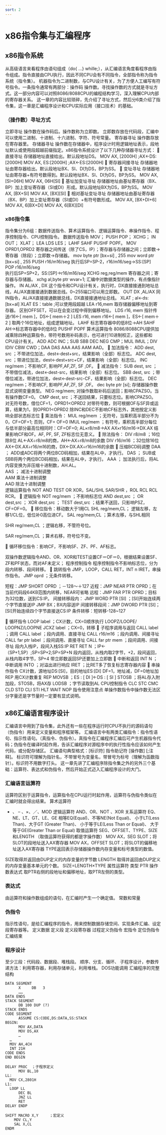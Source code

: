 ```yaml
---
sort: 2
---
```

# x86指令集与汇编程序

## x86指令系统
从高级语言来看程序由语句组成（do{ …} whille;），从汇编语言角度看程序由指令组成。指令直接由CPU执行，因此不同CPU会有不同指令，全部指令称为指令系统（指令集）。
机器指令为二进制数，与CPU设计有关，为了方便人工编写有符号指令。一条指令通常有两部分：操作码 操作数。寻找操作数的方式就是寻址方式。这一部分内容可以对照8086/8088CPU的编程结构学习，深入理解CPU内部的寄存器关系。
这一章的内容比较琐碎，先介绍了寻址方式，然后分6类介绍了指令集，这一章是汇编程序设计和CPU实际应用（接口技术）的基础。

### （操作数）寻址方式
立即寻址
操作数在操作码后。操作数称为立即数。
立即数存放在代码段，汇编中可以使用二进制、十进制、十六进制、字符、符号常量。
寄存器寻址
操作数存放在寄存器里。
存储器寻址
操作数在存储器中，程序设计时用逻辑地址表示，段地址默认或使用段超越前缀指定。x86指令系统设计了以下几种存储器寻址方式：
	直接寻址
存储器地址直接给出。默认段地址DS。
MOV AX, [2000H]  ;AX←DS:[2000H]
MOV AX, ES:[2000H]  ;AX←ES:[2000H]
	寄存器间接寻址
存储器地址由寄存器给出。默认段地址BX、SI、DI为DS，BP为SS。
	变址寻址
存储器地址由寄存器+有符号数得到。默认段地址BX、SI、DI为DS，BP为SS。
MOV AX, [SI+06H]
MOV AX, 06H[SI]
	基址加变址寻址
存储器地址由基址寄存器（BX、BP）加上变址寄存器（SI或DI）形成。默认段地址BX为DS，BP为SS。
MOV AX, [BX+SI]
MOV AX, [BX][SI]
	相对基址变址寻址
存储器地址由基址寄存器（BX、BP）加上变址寄存器（SI或DI）+有符号数形成。
MOV AX, [BX+DI+6]
MOV AX, 6[BX+DI]
MOV AX, 6[BX][DI]

### x86指令集
指令集分为6组：数据传送指令、算术运算指令、逻辑运算指令、串操作指令、程序控制指令、CPU控制指令。
数据传送指令
MOV； PUSH POP； XCHG； IN OUT； XLAT； LEA LDS LES； LAHF SAHF PUSHF POPF。
MOV OPRD1,OPRD2
寄存器之间传送（除了CS，IP）；寄存器与存储器之间；立即数→寄存器（除段）；立即数→存储器。
mov byte ptr [bx+si] , 255
mov word ptr [bx+si] , 255
PUSH  r16/m16/seg
执行后SP=SP-2，r16/m16/seg→SS:[SP]
POP r16/m16/seg  
执行后SP=SP+2，SS:[SP]→r16/m16/seg
XCHG reg,reg/mem
寄存器之间；寄存器与存储器。
xchg al,byte ptr wvar+1; 汇编中对数据类型的操作，有点像指针操作。
IN AL/AX , DX
这个指令和CPU设计有关，执行时，DX直接接通到地址总线，AL/AX直接接通到数据总线。0~255端口可以用立即数。
OUT  DX ,AL/AX
同IN指令，AL/AX直接接通数据总线，DX直接接通地址总线。
XLAT   ; al←ds:[bx+al]
XLAT  ES：table ;可以使用段超越
LEA r16,mem
取存储器偏移地址到寄存器。
区别OFFSET，可以在会变过程中得到偏移地址。
LDS r16, mem
指针传送r16←[ mem ]，DS←[ mem＋2 ]
LES r16, mem
r16←[ mem ]，ES←[ mem＋2 ]
取两个16位地址，组成逻辑地址。
LAHF
标志寄存器中的低8位→AH
SAHF
AH→标志寄存器中的低8位
PUSHF  POPF
算术运算指令
8086/8088CPU提供加减乘除四种运算指令，带符号数用补码表示，也可进行10进制校正，这些都和CPU设计有关。
ADD ADC INC；SUB SBB DEC NEG CMP；MUL IMUL；DIV IDIV CBW CWD；DAA DAS AAA AAS AAM AAD。
	加法指令：
ADD  dest, src ；不带进位加法，dest←dest+src，结果影响（全部）标志位。
ADC  dest, src ；带进位加法，dest←dest+src+CF，结果影响（全部）标志位。
INC  reg/mem；不影响CF, 影响PF,AF,ZF, SF ,OF。
	减法指令：
SUB  dest, src ；不带借位减法，dest←dest-src，结果影响（全部）标志位。
SBB  dest, src ；带借位减法，带进位加法，dest←dest-src-CF，结果影响（全部）标志位。
DEC  reg/mem；不影响CF, 影响PF,AF,ZF, SF ,OF。
dec byte ptr [si]; 存储器操作数显式说明变量类型。
NEG  reg/mem; 对操作数取补码后送回；影响CPAZSO。当有操作数CF=0。
CMP  dest, src  ；不送回结果，只要标志位。影响CPAZSO。
对无符号数，借位CF=1，OPRD1<OPRD2
对带符号数，则可根据OF与SF异或运算，结果为1，则OPRD1<OPRD2
除INC和DEC不影响CF标志外，其他按定义影响全部状态标志位
	乘法指令：
MUL   reg/mem	；无符号，当乘积高半部分不为0，CF=OF=1; 否则，CF= OF=0
IMUL  reg/mem	；有符号，乘积高半部分每位与低半部分最高位相同时：CF=OF=0;
AL×r8/m8→AX
AX×r16/m16→DX.AX
结果影响CF和OF。AF, PF, SF, ZF标志位无意义。
	除法指令：
DIV r8/m8 ；16位除8位
AL←AX÷r8/m8的商，AH←AX÷r8/m8的余数
DIV r16/m16    ；32位除16位
AX←DX.AX÷r16/m16的商，DX←DX.AX÷r16/m16的余数
	压缩BCD码调整
DAA ； ADD或ADC将两个两位BCD码相加，结果在AL中，才执行。
DAS  ； SUB或SBB将两个两位BCD码相加，结果在AL中，才执行。
AAA  ； 加法执行后，将AL内容变换为非压缩十进制数，AH.AL。   
AAS  ；  减法十进制调整   
AAM    乘法十进制调整   
AAD    除法十进制调整   
逻辑运算指令
NOT AND TEST OR XOR，SAL/SHL SAR/SHR ，ROL RCL RCL RCR。
	逻辑指令
NOT  reg/mem ；不影响标志位
AND  dest,src ；
OR  dest,src ；
XOR  dest,src ；
TEST  dest,src ；结果不送回，只影响PSZ，CF=OF=0。
	移位指令：移动数大于1用CL
SHL  reg/mem,CL； 逻辑左移，左移1/CL位，低位补0高位进CF。
SAL  reg/mem,CL ；算术左移，与SHL相同
 
SHR  reg/mem,CL ；逻辑右移，不管符号位。
 
SAR  reg/mem,CL ；算术右移，符号位不变。
 
	循环移位指令：影响CF，不影响SF、ZF、PF、AF标志。
 
双操作数逻辑指令AND、OR、XOR和TEST设置CF＝OF＝0，根据结果设置SF、ZF和PF状态，而对AF未定义；
程序控制指令
程序控制指令不影响标志位，分为段内转移、段间转移。
	跳转指令
JMP，LOOP，CALL RET，INT n  IRET，串操作指令。
JMP oprd ；无条件转移。
 
短程：JMP  SHORT  OPRD	；－128～＋127
近程：JMP  NEAR  PTR  OPRD；在当前代码段64KB范围内转移，NEAR可省略
远程：JMP  FAR  PTR  OPRD；目标为32位数，送到CS:IP。
间接转移段内：
JMP  WORD  PTR  [SI] ；[SI]开始连续两个字节直接送IP
JMP BX；BX内容送IP
			间接转移段间：JMP  DWORD  PTR  [SI]；[SI]开始连续四个字节直接送CS:IP
条件转移：短转移-128~127
   
	循环指令
LOOP    label  ；CX计数，CX=0顺序执行
LOOPZ/LOOPE/ LOOPNZ/LOOPNE
JCXZ   label  ；CX=0，转移
	子程序调用与返回
CALL   label ；调用
CALL label		；段内调用、直接寻址
CALL r16/m16	；段内调用、间接寻址
CALL far ptr label	；段间调用、直接寻址
CALL far ptr mem	；段间调用、间接寻址
段内入栈IP，段间入栈SS:IP
RET
RET  N   ；IP←（SP+1,SP）;SP=SP+2;SP=SP+N
段内返回，从栈内取2字节，+2，段间返回，从栈内取4字节，SP+4
带立即数返回SP还要加上立即数
	中断和返回
INT  N  ；中断调用
INTO  ；对溢出进行响应
IRET  ；比RET多了恢复标志寄存器内容
	串操作指令
CX计数，源地址DS:[SI]，目的地址ES:[DI]
DF=1，地址减，DF=0地址加
REP 用CX计数重复
REP  MOVSB		；ES : [ DI ]←DS : [ SI ]
STOSB 	；将AL存入附加段，STOSB，将AX存
LODSB	；字节读取到AL
CPU控制指令
CLC  STC  CMC  CLD  STD  CLI  STI
HLT  WAIT  NOP
指令使用注意点
单操作数指令中操作数无法区分字量还是字节量时一定要有显式说明。




## x86汇编语言程序设计
汇编语言中用到了指令集，此外还有一些在程序运行时CPU不执行的源码语句（伪指令）用来定义变量和程序框架等。
汇编语言中有两类汇编指令：指令性语句、指示性语句。（真指令、伪指令）。真指令在汇编程序汇编后可产生机器指令代码；伪指令在编译时起作用，告诉汇编程序对源程序中的执行性指令应该如何产生代码，或分配存储区。
汇编语句典型格式：[标识符] 指令助记符 [操作数] [;注释]。
标识符可理解为指针名，不带冒号为变量名，带冒号为标号（理解为函数指针）。标识符不用数字打头。
这一章先讲了汇编程序除指令集之外的另外三个基础：运算符、表达式和伪指令，然后开始正式迈入汇编程序设计的大门。
### 汇编语言运算符
运算符区别于运算指令，运算指令在CPU运行时起作用，运算符与伪指令类似在汇编时就会得出结果。
算术运算符
+ 、 – 、×、／、MOD
逻辑运算符
AND、OR、NOT 、XOR
关系运算符
EQ、NE、LT、GT、LE、GE
相等EQ(Equal)、不等NE(Not Equal)、
小于LT(Less Than)、大于GT (Greater Than)、
小于等于LE(Less Than or Equal)、
大于等于GE(Greater Than or Equal)
取值运算符
SEG、OFFSET、TYPE、SIZE和LENGTH （取值运算符获得的都是字操作数）
MOV  AX，SEG  SLOT；将SLOT的段地址送入AX寄存器
MOV  AX，OFFSET  SLOT；将SLOT的偏移地址送入AX寄存器
TYPE返回表示存储器操作数内存变量和标号类型的数值。
 
SIZE取得并返回由DUP定义的内存变量的字节数
LENGTH 取得并返回由DUP定义的内存变量基本单元的个数。
SIZE=LENGTH×TYPE
属性运算符
类型  PTR  操作数表达式
取PTR右侧的段地址和偏移地址，取PTR左侧的类型。
### 表达式
由运算符和操作数组成的语句，在汇编时产生一个确定值。
常数和常量
### 伪指令
指示性语句，是给汇编程序的指令，用来控制数据存储空间、实现条件汇编、设定段寄存器等。
定义数据
定义段
定义段寄存器
过程定义伪指令
宏指令
定位伪指令
汇编结束
### 程序设计
至少三段：代码段、数据段、堆栈段。
顺序、分支、循环、
子程序设计，参数传递方法：利用寄存器，利用存储单元，利用堆栈。
DOS功能调用
汇编程序的完整结构

```X86
DATA SEGMENT
	  X 	DB	 3
	  ……
DATA ENDS
STACK SEGMENT
	  DB 100 DUP (?)
STACK ENDS
CODE SEGMENT
	  ASSUME CS:CODE,DS:DATA,SS:STACK
BEGIN:
	  MOV AX,DATA
	  MOV DS,AX
	  …
  …
  MOV AH,4CH
  INT 21H
CODE ENDS
END BEGIN

DELAY PROC	；子程序定义
	  MOV BL,10
LL:
  MOV CX,2801H
L1:
  LOOP LL
	  DEC BL
	  JNZ LL
	  RET
DELAY ENDP

SHIFT MACRO	X,Y		；宏定义
	MOV CL,Y
	SAL X,CL
ENDM
```

